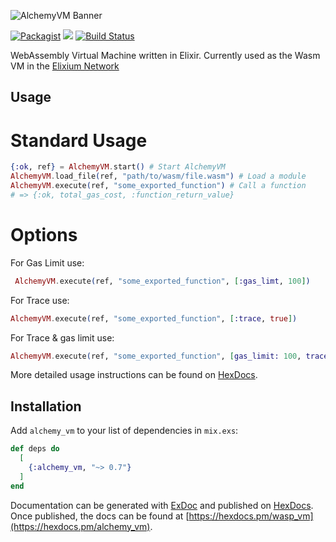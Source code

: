 ![AlchemyVM Banner](https://s3-us-west-2.amazonaws.com/elixium-assets/alchemylogo.jpg)

[![Packagist](https://img.shields.io/badge/license-MIT-blue.svg)]()
[![](https://img.shields.io/hexpm/v/wasp_vm.svg)](https://hex.pm/packages/alchemy_vm)
[![Build Status](https://travis-ci.org/ElixiumNetwork/WaspVM.svg?branch=master)](https://travis-ci.org/ElixiumNetwork/AlchemyVM)

WebAssembly Virtual Machine written in Elixir. Currently used as the Wasm VM in
the [Elixium Network](https://www.elixiumnetwork.org)

## Usage

# Standard Usage
```elixir
{:ok, ref} = AlchemyVM.start() # Start AlchemyVM
AlchemyVM.load_file(ref, "path/to/wasm/file.wasm") # Load a module
AlchemyVM.execute(ref, "some_exported_function") # Call a function
# => {:ok, total_gas_cost, :function_return_value}
```

# Options
For Gas Limit use:
``` elixir
 AlchemyVM.execute(ref, "some_exported_function", [:gas_limt, 100])
 ```

For Trace use:
```elixir
AlchemyVM.execute(ref, "some_exported_function", [:trace, true])
```

For Trace & gas limit use:
```elixir
AlchemyVM.execute(ref, "some_exported_function", [gas_limit: 100, trace: true])
```

More detailed usage instructions can be found on [HexDocs](https://hexdocs.pm/alchemy_vm/0.8.0/AlchemyVM.html#execute/4-usage).

## Installation

Add `alchemy_vm` to your list of dependencies in `mix.exs`:

```elixir
def deps do
  [
    {:alchemy_vm, "~> 0.7"}
  ]
end
```

Documentation can be generated with [ExDoc](https://github.com/elixir-lang/ex_doc)
and published on [HexDocs](https://hexdocs.pm). Once published, the docs can
be found at [https://hexdocs.pm/wasp_vm](https://hexdocs.pm/alchemy_vm).
